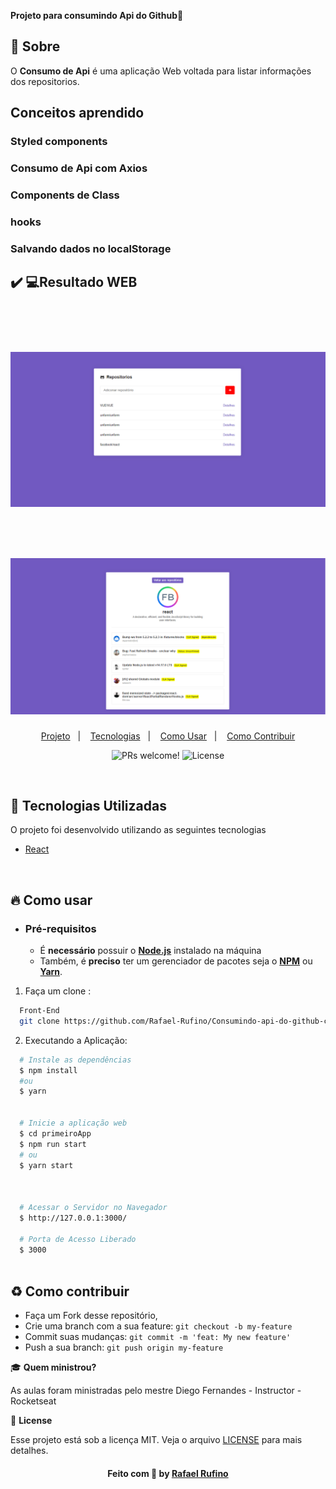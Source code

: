<b>Projeto para consumindo Api do Github🧡</b>

## :bookmark: Sobre

O <strong> Consumo de Api</strong> é uma aplicação Web voltada para listar informações dos repositorios.
<br>

## Conceitos aprendido

### Styled components

### Consumo de Api com Axios

### Components de Class

### hooks

### Salvando dados no localStorage

## :heavy_check_mark: :computer:Resultado WEB

<br><br>

<h1 align="center">
    <img alt="Web" src="./.github/app.png" width="900px">
</h1>

<br/>
<h1 align="center">
    <img alt="Web1" src="./.github/app1.png" width="900px">
</h1>

<p align="center">
  <a href="#sobre">Projeto</a>&nbsp;&nbsp;&nbsp;|&nbsp;&nbsp;&nbsp;
  <a href="#tecnologias-utilizadas">Tecnologias</a>&nbsp;&nbsp;&nbsp;|&nbsp;&nbsp;&nbsp;
  <a href="#como-usar">Como Usar</a>&nbsp;&nbsp;&nbsp;|&nbsp;&nbsp;&nbsp;
  <a href="#Como-Contribuir">Como Contribuir</a>

</p>

<p align="center">
 <img src="https://img.shields.io/static/v1?label=PRs&message=welcome&color=49AA26&labelColor=000000" alt="PRs welcome!" />

  <img alt="License" src="https://img.shields.io/static/v1?label=license&message=MIT&color=49AA26&labelColor=000000">
</p>

<br>

<a id="sobre"></a>

<a id="tecnologias-utilizadas"></a>

## :rocket: Tecnologias Utilizadas

O projeto foi desenvolvido utilizando as seguintes tecnologias

- [React](https://pt-br.reactjs.org/)

<br>

<a id="como-usar"></a>

## :fire: Como usar

- ### **Pré-requisitos**

  - É **necessário** possuir o **[Node.js](https://nodejs.org/en/)** instalado na máquina
  - Também, é **preciso** ter um gerenciador de pacotes seja o **[NPM](https://www.npmjs.com/)** ou **[Yarn](https://yarnpkg.com/)**.

1. Faça um clone :

```sh
  Front-End
  git clone https://github.com/Rafael-Rufino/Consumindo-api-do-github-com-React.git


```

2. Executando a Aplicação:

```sh
  # Instale as dependências
  $ npm install
  #ou
  $ yarn


  # Inicie a aplicação web
  $ cd primeiroApp
  $ npm run start
  # ou
  $ yarn start



  # Acessar o Servidor no Navegador
  $ http://127.0.0.1:3000/

  # Porta de Acesso Liberado
  $ 3000



```

<a id="Como-Contribuir"></a>

## :recycle: Como contribuir

- Faça um Fork desse repositório,
- Crie uma branch com a sua feature: `git checkout -b my-feature`
- Commit suas mudanças: `git commit -m 'feat: My new feature'`
- Push a sua branch: `git push origin my-feature`

🎓 **Quem ministrou?**

As aulas foram ministradas pelo mestre
Diego Fernandes - Instructor - Rocketseat

📝 **License**

Esse projeto está sob a licença MIT. Veja o arquivo [LICENSE](LICENSE.md) para mais detalhes.

<h4 align="center">
    Feito com 💜 by <a href="https://www.linkedin.com/in/rafael-r-dos-santos-b889311ba/" target="_blank">Rafael Rufino</a>
</h4>
